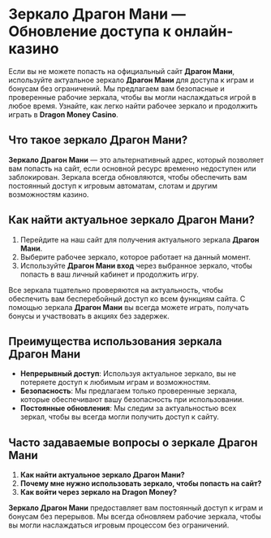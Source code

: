 # Зеркало Драгон Мани — Обновление доступа к онлайн-казино

Если вы не можете попасть на официальный сайт **Драгон Мани**, используйте актуальное зеркало **Драгон Мани** для доступа к играм и бонусам без ограничений. Мы предлагаем вам безопасные и проверенные рабочие зеркала, чтобы вы могли наслаждаться игрой в любое время. Узнайте, как легко найти рабочее зеркало и продолжить играть в **Dragon Money Casino**.

## Что такое зеркало Драгон Мани?

**Зеркало Драгон Мани** — это альтернативный адрес, который позволяет вам попасть на сайт, если основной ресурс временно недоступен или заблокирован. Зеркала всегда обновляются, чтобы обеспечить вам постоянный доступ к игровым автоматам, слотам и другим возможностям казино.

## Как найти актуальное зеркало Драгон Мани?

1. Перейдите на наш сайт для получения актуального зеркала **Драгон Мани**.
2. Выберите рабочее зеркало, которое работает на данный момент.
3. Используйте **Драгон Мани вход** через выбранное зеркало, чтобы попасть в ваш личный кабинет и продолжить игру.

Все зеркала тщательно проверяются на актуальность, чтобы обеспечить вам бесперебойный доступ ко всем функциям сайта. С помощью зеркала **Драгон Мани** вы всегда можете играть, получать бонусы и участвовать в акциях без задержек.

## Преимущества использования зеркала Драгон Мани

- **Непрерывный доступ**: Используя актуальное зеркало, вы не потеряете доступ к любимым играм и возможностям.
- **Безопасность**: Мы предлагаем только проверенные зеркала, которые обеспечивают вашу безопасность при использовании.
- **Постоянные обновления**: Мы следим за актуальностью всех зеркал, чтобы вы всегда могли получить доступ к сайту.

## Часто задаваемые вопросы о зеркале Драгон Мани

1. **Как найти актуальное зеркало Драгон Мани?**
2. **Почему мне нужно использовать зеркало, чтобы попасть на сайт?**
3. **Как войти через зеркало на Dragon Money?**

**Зеркало Драгон Мани** предоставляет вам постоянный доступ к играм и бонусам без перерывов. Мы всегда обновляем рабочие зеркала, чтобы вы могли наслаждаться игровым процессом без ограничений.
